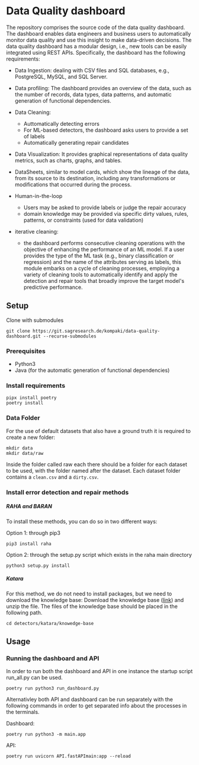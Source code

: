 Data Quality dashboard
=========================================================
The repository comprises the source code of the data quality dashboard. The dashboard enables data engineers and business users to automatically monitor data quality and use this insight to make data-driven decisions. The data quality dashboard has a modular design, i.e., new tools can be easily integrated using REST APIs. Specifically, the dashboard has the following requirements:

* Data Ingestion: dealing with CSV files and SQL databases, e.g., PostgreSQL, MySQL, and SQL Server.

* Data profiling: The dashboard provides an overview of the data, such as the number of records, data types, data patterns, and automatic generation of functional dependencies.

* Data Cleaning:
    * Auttomatically detecting errors
    * For ML-based detectors, the dashboard asks users to provide a set of labels
    * Automatically generating repair candidates

* Data Visualization: It provides graphical representations of data quality metrics, such as charts, graphs, and tables.

* DataSheets, similar to model cards, which show the lineage of the data, from its source to its destination, including any transformations or modifications that occurred during the process.

* Human-in-the-loop
    * Users may be asked to provide labels or judge the repair accuracy
    * domain knowledge may be provided via specific dirty values, rules, patterns, or constraints (used for data validation)

* iterative cleaning:
    * the dashboard performs consecutive cleaning operations with the objective of enhancing the performance of an ML model. If a user provides the type of the ML task (e.g., binary classification or regression) and the name of the attributes serving as labels, this module embarks on a cycle of cleaning processes, employing a variety of cleaning tools to automatically identify and apply the detection and repair tools that broadly improve the target model's predictive performance.


## Setup

Clone with submodules
```shell script
git clone https://git.sagresearch.de/kompaki/data-quality-dashboard.git --recurse-submodules
```

### Prerequisites

* Python3 
* Java (for the automatic generation of functional dependencies)

### Install requirements

```
pipx install poetry
poetry install
```
### Data Folder

For the use of default datasets that also have a ground truth it is required to create a new folder:

```
mkdir data
mkdir data/raw
```

Inside the folder called raw each there should be a folder for each dataset to be used, with the folder named after the dataset. Each dataset folder contains a `clean.csv` and a `dirty.csv`.

### Install error detection and repair methods

##### RAHA and BARAN

To install these methods, you can do so in two different ways:

Option 1: through pip3
```
pip3 install raha
```
Option 2: through the setup.py script which exists in the raha main directory
```
python3 setup.py install
```

##### Katara

For this method, we do not need to install packages, but we need to download the knowledge base:
Download the knowledge base ([link](https://bit.ly/3hPkpWX)) and unzip the file. The files of the knowledge base should 
be placed in the following path.
```
cd detectors/katara/knowedge-base
```


## Usage

### Running the dashboard and API

In order to run both the dashboard and API in one instance the startup script run_all.py can be used.

```
poetry run python3 run_dashboard.py
```

Alternativley both API and dashboard can be run separately with the following commands in order to get separated info about the processes in the terminals.

Dashboard:
```
poetry run python3 -m main.app
```

API:
```
poetry run uvicorn API.fastAPImain:app --reload
```
